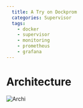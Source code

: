 ```yaml
---
  title: A Try on Dockprom
  categories: Supervisor
  tags:
    - docker
    - supervisor
    - monitoring
    - prometheus
    - grafana
---
```


# Architecture

![Archi](/uploads/0003-archi-prometheus-on-docker.png)
